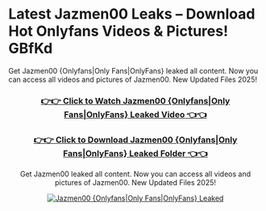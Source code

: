 # Latest Jazmen00 Leaks – Download Hot Onlyfans Videos & Pictures! GBfKd

Get Jazmen00 {Onlyfans|Only Fans|OnlyFans} leaked all content. Now you can access all videos and pictures of Jazmen00. New Updated Files 2025!  
<div align="center">
  
### [👉👉 Click to Watch Jazmen00 {Onlyfans|Only Fans|OnlyFans} Leaked Video 👈👈](https://links2leaks.com/jazmen00)  
### [👉👉 Click to Download Jazmen00 {Onlyfans|Only Fans|OnlyFans} Leaked Folder 👈👈](https://links2leaks.com/jazmen00)  

Get Jazmen00 leaked all content. Now you can access all videos and pictures of Jazmen00. New Updated Files 2025!  

[![Jazmen00 {Onlyfans|Only Fans|OnlyFans} Leaked](https://i.ibb.co/93hzkbrt/l2l.gif)](https://links2leaks.com/jazmen00)  

</div>
